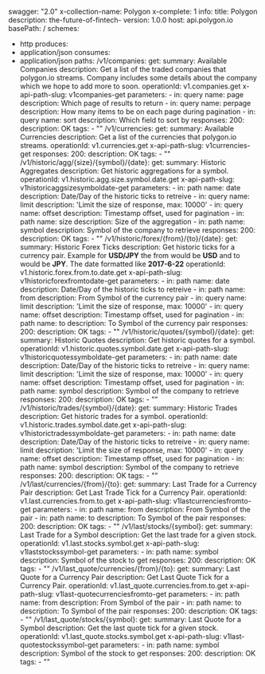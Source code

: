 swagger: "2.0"
x-collection-name: Polygon
x-complete: 1
info:
  title: Polygon
  description: the-future-of-fintech-
  version: 1.0.0
host: api.polygon.io
basePath: /
schemes:
- http
produces:
- application/json
consumes:
- application/json
paths:
  /v1/companies:
    get:
      summary: Available Companies
      description: Get a list of the traded companies that polygon.io streams. Company
        includes some details about the company which we hope to add more to soon.
      operationId: v1.companies.get
      x-api-path-slug: v1companies-get
      parameters:
      - in: query
        name: page
        description: Which page of results to return
      - in: query
        name: perpage
        description: How many items to be on each page during pagination
      - in: query
        name: sort
        description: Which field to sort by
      responses:
        200:
          description: OK
      tags:
      - ""
  /v1/currencies:
    get:
      summary: Available Currencies
      description: Get a list of the currencies that polygon.io streams.
      operationId: v1.currencies.get
      x-api-path-slug: v1currencies-get
      responses:
        200:
          description: OK
      tags:
      - ""
  /v1/historic/agg/{size}/{symbol}/{date}:
    get:
      summary: Historic Aggregates
      description: Get historic aggregations for a symbol.
      operationId: v1.historic.agg.size.symbol.date.get
      x-api-path-slug: v1historicaggsizesymboldate-get
      parameters:
      - in: path
        name: date
        description: Date/Day of the historic ticks to retreive
      - in: query
        name: limit
        description: 'Limit the size of response, max: 10000'
      - in: query
        name: offset
        description: Timestamp offset, used for pagination
      - in: path
        name: size
        description: Size of the aggregation
      - in: path
        name: symbol
        description: Symbol of the company to retrieve
      responses:
        200:
          description: OK
      tags:
      - ""
  /v1/historic/forex/{from}/{to}/{date}:
    get:
      summary: Historic Forex Ticks
      description: Get historic ticks for a currency pair. Example for **USD/JPY**
        the from would be **USD** and to would be **JPY**. The date formatted like
        **2017-6-22**
      operationId: v1.historic.forex.from.to.date.get
      x-api-path-slug: v1historicforexfromtodate-get
      parameters:
      - in: path
        name: date
        description: Date/Day of the historic ticks to retreive
      - in: path
        name: from
        description: From Symbol of the currency pair
      - in: query
        name: limit
        description: 'Limit the size of response, max: 10000'
      - in: query
        name: offset
        description: Timestamp offset, used for pagination
      - in: path
        name: to
        description: To Symbol of the currency pair
      responses:
        200:
          description: OK
      tags:
      - ""
  /v1/historic/quotes/{symbol}/{date}:
    get:
      summary: Historic Quotes
      description: Get historic quotes for a symbol.
      operationId: v1.historic.quotes.symbol.date.get
      x-api-path-slug: v1historicquotessymboldate-get
      parameters:
      - in: path
        name: date
        description: Date/Day of the historic ticks to retreive
      - in: query
        name: limit
        description: 'Limit the size of response, max: 10000'
      - in: query
        name: offset
        description: Timestamp offset, used for pagination
      - in: path
        name: symbol
        description: Symbol of the company to retrieve
      responses:
        200:
          description: OK
      tags:
      - ""
  /v1/historic/trades/{symbol}/{date}:
    get:
      summary: Historic Trades
      description: Get historic trades for a symbol.
      operationId: v1.historic.trades.symbol.date.get
      x-api-path-slug: v1historictradessymboldate-get
      parameters:
      - in: path
        name: date
        description: Date/Day of the historic ticks to retreive
      - in: query
        name: limit
        description: 'Limit the size of response, max: 10000'
      - in: query
        name: offset
        description: Timestamp offset, used for pagination
      - in: path
        name: symbol
        description: Symbol of the company to retrieve
      responses:
        200:
          description: OK
      tags:
      - ""
  /v1/last/currencies/{from}/{to}:
    get:
      summary: Last Trade for a Currency Pair
      description: Get Last Trade Tick for a Currency Pair.
      operationId: v1.last.currencies.from.to.get
      x-api-path-slug: v1lastcurrenciesfromto-get
      parameters:
      - in: path
        name: from
        description: From Symbol of the pair
      - in: path
        name: to
        description: To Symbol of the pair
      responses:
        200:
          description: OK
      tags:
      - ""
  /v1/last/stocks/{symbol}:
    get:
      summary: Last Trade for a Symbol
      description: Get the last trade for a given stock.
      operationId: v1.last.stocks.symbol.get
      x-api-path-slug: v1laststockssymbol-get
      parameters:
      - in: path
        name: symbol
        description: Symbol of the stock to get
      responses:
        200:
          description: OK
      tags:
      - ""
  /v1/last_quote/currencies/{from}/{to}:
    get:
      summary: Last Quote for a Currency Pair
      description: Get Last Quote Tick for a Currency Pair.
      operationId: v1.last_quote.currencies.from.to.get
      x-api-path-slug: v1last-quotecurrenciesfromto-get
      parameters:
      - in: path
        name: from
        description: From Symbol of the pair
      - in: path
        name: to
        description: To Symbol of the pair
      responses:
        200:
          description: OK
      tags:
      - ""
  /v1/last_quote/stocks/{symbol}:
    get:
      summary: Last Quote for a Symbol
      description: Get the last quote tick for a given stock.
      operationId: v1.last_quote.stocks.symbol.get
      x-api-path-slug: v1last-quotestockssymbol-get
      parameters:
      - in: path
        name: symbol
        description: Symbol of the stock to get
      responses:
        200:
          description: OK
      tags:
      - ""